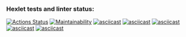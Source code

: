 ### Hexlet tests and linter status:
[![Actions Status](https://github.com/ksuan3/frontend-project-44/actions/workflows/hexlet-check.yml/badge.svg)](https://github.com/ksuan3/frontend-project-44/actions)
[![Maintainability](https://api.codeclimate.com/v1/badges/bed91d9ccb81a6b8cef0/maintainability)](https://codeclimate.com/github/ksuan3/frontend-project-44/maintainability)
[![asciicast](https://asciinema.org/a/VH6ONozZ7B1yYbx1BUPw0xabj.svg)](https://asciinema.org/a/VH6ONozZ7B1yYbx1BUPw0xabj)
[![asciicast](https://asciinema.org/a/pzZQuDQqtRUCLCxMDEzLXP06w.svg)](https://asciinema.org/a/pzZQuDQqtRUCLCxMDEzLXP06w)
[![asciicast](https://asciinema.org/a/gBKyv0ABIPIxonm2oG472fwWF.svg)](https://asciinema.org/a/gBKyv0ABIPIxonm2oG472fwWF)
[![asciicast](https://asciinema.org/a/ZVoE2MS46iiwZsgTAFilLvvnX.svg)](https://asciinema.org/a/ZVoE2MS46iiwZsgTAFilLvvnX)
[![asciicast](https://asciinema.org/a/h8baHyAZU36Lkt5y8OupZPbNa.svg)](https://asciinema.org/a/h8baHyAZU36Lkt5y8OupZPbNa)
